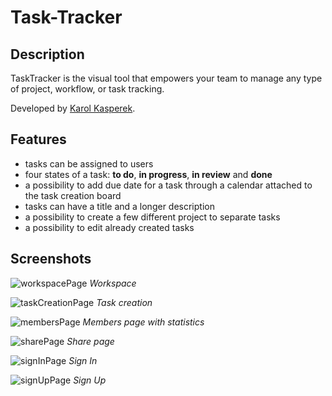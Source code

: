 # Task-Tracker

## Description
TaskTracker is the visual tool that empowers your team to manage any type of project, workflow, or task tracking.

Developed by [Karol Kasperek](https://github.com/KarolKasperek).

## Features
- tasks can be assigned to users
- four states of a task: **to do**, **in progress**, **in review** and **done**
- a possibility to add due date for a task through a calendar attached to the task creation board
- tasks can have a title and a longer description
- a possibility to create a few different project to separate tasks
- a possibility to edit already created tasks

## Screenshots

![workspacePage](https://github.com/KarolKasperek/Task-Tracker/assets/105314335/5af7e3cc-e8e5-4df8-9c2b-dcaf74dad1b9)
*Workspace*

![taskCreationPage](https://github.com/KarolKasperek/Task-Tracker/assets/105314335/57fbe978-3517-4227-b9fe-30d73fab02b2)
*Task creation*

![membersPage](https://github.com/KarolKasperek/Task-Tracker/assets/105314335/e0ca2f36-4863-4f36-8c44-fa17d7cbbd16)
*Members page with statistics*

![sharePage](https://github.com/KarolKasperek/Task-Tracker/assets/105314335/9b5347bf-2b10-4002-86f9-d3b4af5350e6)
*Share page*

![signInPage](https://github.com/KarolKasperek/Task-Tracker/assets/105314335/b65070f0-2698-48ed-8527-141e32650034)
*Sign In*

![signUpPage](https://github.com/KarolKasperek/Task-Tracker/assets/105314335/975f1ab2-abb6-48c5-aed2-bb195ffda073)
*Sign Up*
